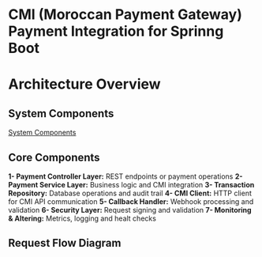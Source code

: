# CMI (Moroccan Payment Gateway) Payment Integration for Sprinng Boot

# Architecture Overview

## System Components

[System Components](assets/components.png)

## Core Components

**1- Payment Controller Layer:** REST endpoints or payment operations
**2- Payment Service Layer:** Business logic and CMI integration
**3- Transaction Repository:** Database operations and audit trail
**4- CMI Client:** HTTP client for CMI API communication
**5- Callback Handler:** Webhook processing and validation
**6- Security Layer:** Request signing and validation
**7- Monitoring & Altering:** Metrics, logging and healt checks

## Request Flow Diagram


